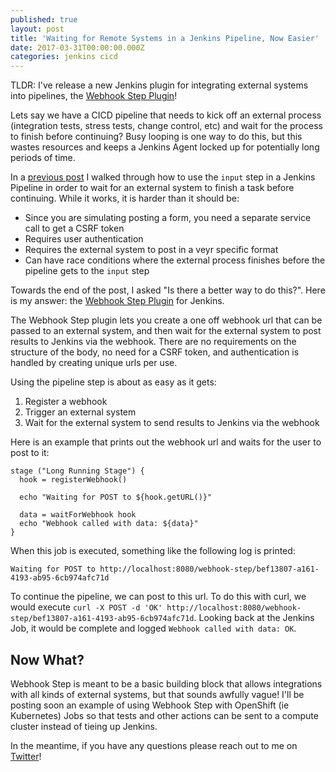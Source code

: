 ```yaml
---
published: true
layout: post
title: 'Waiting for Remote Systems in a Jenkins Pipeline, Now Easier'
date: 2017-03-31T00:00:00.000Z
categories: jenkins cicd
---
```

TLDR: I've release a new Jenkins plugin for integrating external systems into pipelines, the [Webhook Step Plugin](https://plugins.jenkins.io/webhook-step)!

Lets say we have a CICD pipeline that needs to kick off an external process (integration tests, stress tests, change control, etc) and wait for the process to finish before continuing? Busy looping is one way to do this, but this wastes resources and keeps a Jenkins Agent locked up for potentially long periods of time.

In a [previous post](/jenkins/cicd/2017/03/16/waiting-for-remote-systems-in-a-jenkins-pipeline.html) I walked through how to use the `input` step in a Jenkins Pipeline in order to wait for an external system to finish a task before continuing. While it works, it is harder than it should be:

* Since you are simulating posting a form, you need a separate service call to get a CSRF token
* Requires user authentication
* Requires the external system to post in a veyr specific format
* Can have race conditions where the external process finishes before the pipeline gets to the `input` step

Towards the end of the post, I asked "Is there a better way to do this?". Here is my answer: the [Webhook Step Plugin](https://plugins.jenkins.io/webhook-step) for Jenkins.

The Webhook Step plugin lets you create a one off webhook url that can be passed to an external system, and then wait for the external system to post results to Jenkins via the webhook. There are no requirements on the structure of the body, no need for a CSRF token, and authentication is handled by creating unique urls per use.

Using the pipeline step is about as easy as it gets:

1. Register a webhook
2. Trigger an external system
3. Wait for the external system to send results to Jenkins via the webhook

Here is an example that prints out the webhook url and waits for the user to post to it:

```
stage ("Long Running Stage") {
  hook = registerWebhook()

  echo "Waiting for POST to ${hook.getURL()}"

  data = waitForWebhook hook
  echo "Webhook called with data: ${data}"
}
```

When this job is executed, something like the following log is printed:

```
Waiting for POST to http://localhost:8080/webhook-step/bef13807-a161-4193-ab95-6cb974afc71d
```

To continue the pipeline, we can post to this url. To do this with curl, we would execute
`curl -X POST -d 'OK' http://localhost:8080/webhook-step/bef13807-a161-4193-ab95-6cb974afc71d`.
Looking back at the Jenkins Job, it would be complete and logged 
`Webhook called with data: OK`.


## Now What?

Webhook Step is meant to be a basic building block that allows integrations with all kinds of external systems, but that sounds awfully vague! I'll be posting soon an example of using Webhook Step with OpenShift (ie Kubernetes) Jobs so that tests and other actions can be sent to a compute cluster instead of tieing up Jenkins.

In the meantime, if you have any questions please reach out to me on [Twitter](http://twitter.com/home?status=@PitmanIO)!
